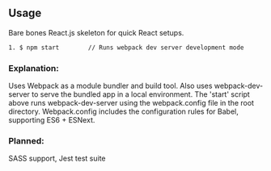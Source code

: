 
## Usage

Bare bones React.js skeleton for quick React setups. 

```bash
1. $ npm start        // Runs webpack dev server development mode
```

### Explanation: 
Uses Webpack as a module bundler and build tool. Also uses webpack-dev-server to serve the bundled app in a local environment. The 'start' script above runs webpack-dev-server using the webpack.config file in the root directory. Webpack.config includes the configuration rules for Babel, supporting ES6 + ESNext. 

### Planned:
SASS support, Jest test suite